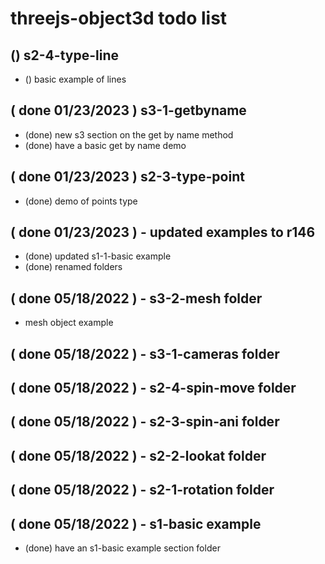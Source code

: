 # threejs-object3d todo list


## () s2-4-type-line
* () basic example of lines

## ( done 01/23/2023 ) s3-1-getbyname
* (done) new s3 section on the get by name method
* (done) have a basic get by name demo

## ( done 01/23/2023 ) s2-3-type-point
* (done) demo of points type

## ( done 01/23/2023 ) - updated examples to r146
* (done) updated s1-1-basic example
* (done) renamed folders

## ( done 05/18/2022 ) - s3-2-mesh folder
* mesh object example

## ( done 05/18/2022 ) - s3-1-cameras folder

## ( done 05/18/2022 ) - s2-4-spin-move folder

## ( done 05/18/2022 ) - s2-3-spin-ani folder

## ( done 05/18/2022 ) - s2-2-lookat folder

## ( done 05/18/2022 ) - s2-1-rotation folder

## ( done 05/18/2022 ) - s1-basic example
* (done) have an s1-basic example section folder

